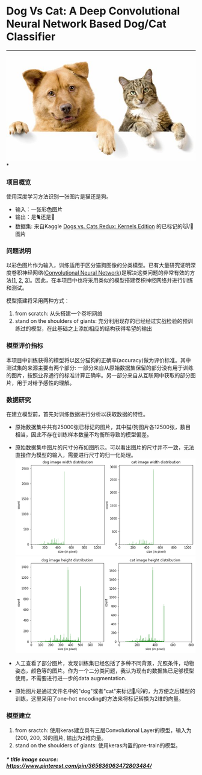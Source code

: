 # Dog Vs Cat: A Deep Convolutional Neural Network Based Dog/Cat Classifier

---
![DogVsCat](./resource/dog_vs_cat.jpg) *



### 项目概览
使用深度学习方法识别一张图片是猫还是狗。

* 输入：一张彩色图片
* 输出：是🐈还是🐩
* 数据集: 来自Kaggle [Dogs vs. Cats Redux: Kernels Edition](https://www.kaggle.com/c/dogs-vs-cats-redux-kernels-edition) 的已标记的🐱/🐶图片

### 问题说明
以彩色图片作为输入，训练适用于区分猫狗图像的分类模型。已有大量研究证明深度卷积神经网络([Convolutional Neural Network](https://en.wikipedia.org/wiki/Convolutional_neural_network))是解决这类问题的非常有效的方法[[1](https://arxiv.org/abs/1409.1556), [2](https://papers.nips.cc/paper/4824-imagenet-classification-with-deep-convolutional-neural-networks.pdf), [3](http://papers.nips.cc/paper/4824-imagenet-classification-with-deep-convolutional-neural-networks)]。因此，在本项目中也将采用类似的模型搭建卷积神经网络并进行训练和测试。

模型搭建将采用两种方式：
 
 1. from scratch: 从头搭建一个卷积网络
 2. stand on the shoulders of giants: 充分利用现存的已经经过实战检验的预训练过的模型，在此基础之上添加相应的结构获得希望的输出
 
### 模型评价指标 
本项目中训练获得的模型将以区分猫狗的正确率(accuracy)做为评价标准。其中测试集的来源主要有两个部分: 一部分来自从原始数据集保留的部分没有用于训练的图片，按照业界通行的标准计算正确率。另一部分来自从互联网中获取的部分图片，用于对给予感性的理解。

### 数据研究
在建立模型前，首先对训练数据进行分析以获取数据的特性。

* 原始数据集中共有25000张已标记的图片，其中猫/狗图片各12500张，数目相当，因此不存在训练样本数量不均衡所导致的模型偏差。
* 原始数据集中图片的尺寸分布如图所示。可以看出图片的尺寸并不一致，无法直接作为模型的输入，需要进行尺寸的归一化处理。
![width](./resource/width_distribution.png)
![height](./resource/height_distribution.png)

* 人工查看了部分图片，发现训练集已经包括了多种不同背景，光照条件，动物姿态，颜色等的图片。作为一个二分类问题，我认为现有的数据集已足够模型使用，不需要进行进一步的data augmentation.
* 原始图片是通过文件名中的"dog"或者"cat"来标记🐶/🐱的，为方便之后模型的训练，这里采用了one-hot encoding的方法来将标记转换为2维的向量。

### 模型建立
1. from sractch:
	使用keras建立具有三层Convolutional Layer的模型，输入为(200, 200, 3)的图片, 输出为2维向量。
2.  stand on the shoulders of giants: 使用keras内置的pre-train的模型。


##### * title image source: https://www.pinterest.com/pin/365636063472803484/

